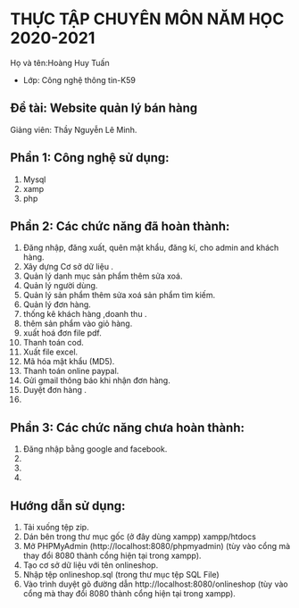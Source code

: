 # THỰC TẬP CHUYÊN MÔN NĂM HỌC 2020-2021
Họ và tên:Hoàng Huy Tuấn
* Lớp: Công nghệ thông tin-K59

## Đề tài: Website quản lý bán hàng 
Giảng viên: Thầy Nguyễn Lê Minh. 

## Phần 1: Công nghệ sử dụng:
1. Mysql
2. xamp
3. php

## Phần 2: Các chức năng đã hoàn thành:
1. Đăng nhập, đăng xuất, quên mật khẩu, đăng kí, cho admin and khách hàng.
2. Xây dựng Cơ sở dữ liệu .
3. Quản lý danh mục sản phẩm thêm sửa xoá.
4. Quản lý người dùng.
5. Quản lý sản phẩm thêm sửa xoá sản phẩm tìm kiếm.
6. Quản lý đơn hàng.
7. thống kê khách hàng ,doanh thu .
8. thêm sản phẩm vào giỏ hàng.
9. xuất hoá đơn file pdf.
10. Thanh toán cod.
11. Xuất file excel.
12. Mã hóa mật khẩu (MD5).
13. Thanh toán online paypal.
14. Gửi gmail thông báo khi nhận đơn hàng.
15. Duyệt đơn hàng .
16. 


## Phần 3: Các chức năng chưa hoàn thành:
1. Đăng nhập bằng google and facebook.
2. 
3. 
4.

## Hướng dẫn sử dụng:

1. Tải xuống tệp zip.
2. Dán bên trong thư mục gốc (ở đây dùng xampp) xampp/htdocs
3. Mở PHPMyAdmin (http://localhost:8080/phpmyadmin) (tùy vào cổng mà thay đổi 8080 thành cổng hiện tại trong xampp).
4. Tạo cơ sở dữ liệu với tên onlineshop.
5. Nhập tệp onlineshop.sql (trong thư mục tệp SQL File)
6. Vào trình duyệt gõ đường dẫn http://localhost:8080/onlineshop (tùy vào cổng mà thay đổi 8080 thành cổng hiện tại trong xampp).
